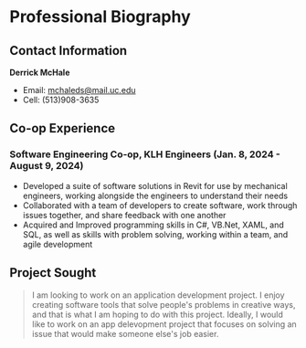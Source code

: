# **Professional Biography**

## **Contact Information**

**Derrick McHale**
- Email: mchaleds@mail.uc.edu
- Cell: (513)908-3635

## **Co-op Experience**

### Software Engineering Co-op, KLH Engineers (Jan. 8, 2024 - August 9, 2024)
- Developed a suite of software solutions in Revit for use by mechanical engineers, working alongside the engineers to understand their needs
- Collaborated with a team of developers to create software, work through issues together, and share feedback with one another
- Acquired and Improved programming skills in C#, VB.Net, XAML, and SQL, as well as skills with problem solving, working within a team, and agile development

## **Project Sought**

>I am looking to work on an application development project. I enjoy creating software tools that solve people's problems in creative ways, and that is what I am hoping to do with this project. Ideally, I would like to work on an app delevopment project that focuses on solving an issue that would make someone else's job easier.